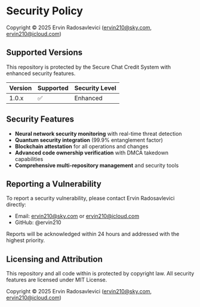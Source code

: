 # Security Policy
Copyright © 2025 Ervin Radosavlevici (ervin210@sky.com, ervin210@icloud.com)

## Supported Versions

This repository is protected by the Secure Chat Credit System with enhanced security features.

| Version | Supported          | Security Level |
| ------- | ------------------ | -------------- |
| 1.0.x   | :white_check_mark: | Enhanced       |

## Security Features

- **Neural network security monitoring** with real-time threat detection
- **Quantum security integration** (99.9% entanglement factor)
- **Blockchain attestation** for all operations and changes
- **Advanced code ownership verification** with DMCA takedown capabilities
- **Comprehensive multi-repository management** and security tools

## Reporting a Vulnerability

To report a security vulnerability, please contact Ervin Radosavlevici directly:

- Email: ervin210@sky.com or ervin210@icloud.com
- GitHub: @ervin210

Reports will be acknowledged within 24 hours and addressed with the highest priority.

## Licensing and Attribution

This repository and all code within is protected by copyright law. 
All security features are licensed under MIT License.

Copyright © 2025 Ervin Radosavlevici (ervin210@sky.com, ervin210@icloud.com)